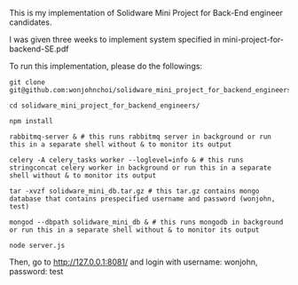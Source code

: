 This is my implementation of Solidware Mini Project for Back-End engineer candidates.

I was given three weeks to implement system specified in mini-project-for-backend-SE.pdf

To run this implementation, please do the followings:

    git clone git@github.com:wonjohnchoi/solidware_mini_project_for_backend_engineers.git

    cd solidware_mini_project_for_backend_engineers/

    npm install

    rabbitmq-server & # this runs rabbitmq server in background or run this in a separate shell without & to monitor its output

    celery -A celery_tasks worker --loglevel=info & # this runs stringconcat celery worker in background or run this in a separate shell without & to monitor its output

    tar -xvzf solidware_mini_db.tar.gz # this tar.gz contains mongo database that contains prespecified username and password (wonjohn, test)

    mongod --dbpath solidware_mini_db & # this runs mongodb in background or run this in a separate shell without & to monitor its output

    node server.js

Then, go to http://127.0.0.1:8081/ and login with username: wonjohn, password: test

